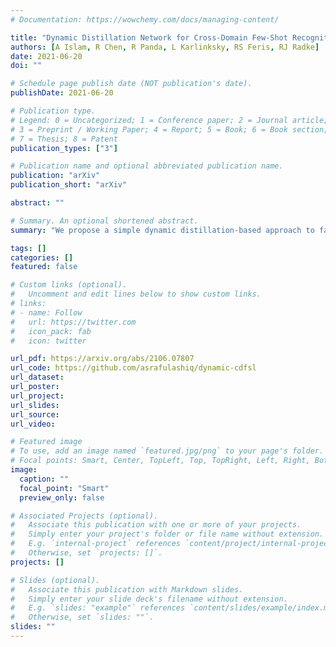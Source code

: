 ```yaml
---
# Documentation: https://wowchemy.com/docs/managing-content/

title: "Dynamic Distillation Network for Cross-Domain Few-Shot Recognition with Unlabeled Data"
authors: [A Islam, R Chen, R Panda, L Karlinksky, RS Feris, RJ Radke]
date: 2021-06-20
doi: ""

# Schedule page publish date (NOT publication's date).
publishDate: 2021-06-20

# Publication type.
# Legend: 0 = Uncategorized; 1 = Conference paper; 2 = Journal article;
# 3 = Preprint / Working Paper; 4 = Report; 5 = Book; 6 = Book section;
# 7 = Thesis; 8 = Patent
publication_types: ["3"]

# Publication name and optional abbreviated publication name.
publication: "arXiv"
publication_short: "arXiv"

abstract: ""

# Summary. An optional shortened abstract.
summary: "We propose a simple dynamic distillation-based approach to facilitate unlabeled images from the novel/base dataset. We impose consistency regularization by calculating predictions from the weakly-augmented versions of the unlabeled images from a teacher network and matching it with the strongly augmented versions of the same images from a student network. The parameters of the teacher network are updated as exponential moving average of the parameters of the student network. We show that the proposed network learns representation that can be easily adapted to the target domain even though it has not been trained with target-specific classes during the pretraining phase."

tags: []
categories: []
featured: false

# Custom links (optional).
#   Uncomment and edit lines below to show custom links.
# links:
# - name: Follow
#   url: https://twitter.com
#   icon_pack: fab
#   icon: twitter

url_pdf: https://arxiv.org/abs/2106.07807
url_code: https://github.com/asrafulashiq/dynamic-cdfsl
url_dataset:
url_poster:
url_project:
url_slides:
url_source:
url_video:

# Featured image
# To use, add an image named `featured.jpg/png` to your page's folder. 
# Focal points: Smart, Center, TopLeft, Top, TopRight, Left, Right, BottomLeft, Bottom, BottomRight.
image:
  caption: ""
  focal_point: "Smart"
  preview_only: false

# Associated Projects (optional).
#   Associate this publication with one or more of your projects.
#   Simply enter your project's folder or file name without extension.
#   E.g. `internal-project` references `content/project/internal-project/index.md`.
#   Otherwise, set `projects: []`.
projects: []

# Slides (optional).
#   Associate this publication with Markdown slides.
#   Simply enter your slide deck's filename without extension.
#   E.g. `slides: "example"` references `content/slides/example/index.md`.
#   Otherwise, set `slides: ""`.
slides: ""
---
```

